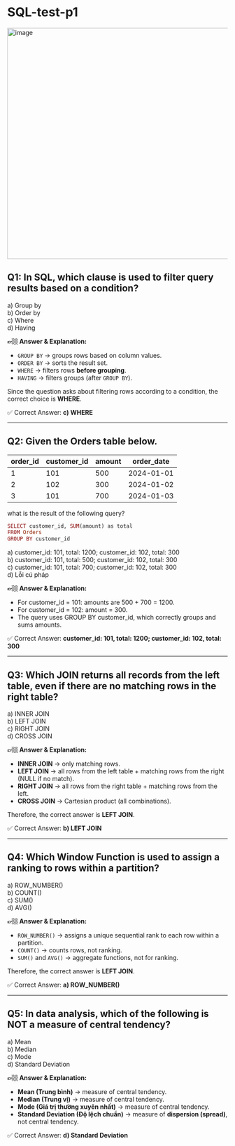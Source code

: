 # SQL-test-p1

<img width="1200" height="527" alt="image" src="https://github.com/user-attachments/assets/ab5352ca-a750-4583-b034-c9697bda3f99" />

## Q1: In SQL, which clause is used to filter query results based on a condition?  

a) Group by  
b) Order by  
c) Where  
d) Having   

**👉🏼 Answer & Explanation:**  
- `GROUP BY` → groups rows based on column values.  
- `ORDER BY` → sorts the result set.  
- `WHERE` → filters rows **before grouping**.  
- `HAVING` → filters groups (after `GROUP BY`).  

Since the question asks about filtering rows according to a condition, the correct choice is **WHERE**.  

✅ Correct Answer: **c) WHERE**

---

## Q2: Given the Orders table below.  

| order_id  | customer_id    | amount  | order_date  |
|-----------|----------------|---------|-------------|
| 1         | 101            | 500     | 2024-01-01  |
| 2         | 102            | 300     | 2024-01-02  |
| 3         | 101            | 700     | 2024-01-03  |

what is the result of the following query?

```ruby
SELECT customer_id, SUM(amount) as total
FROM Orders
GROUP BY customer_id
```

a) customer_id: 101, total: 1200; customer_id: 102, total: 300  
b) customer_id: 101, total: 500; customer_id: 102, total: 300  
c) customer_id: 101, total: 700; customer_id: 102, total: 300  
d) Lỗi cú pháp   

**👉🏼 Answer & Explanation:**  
- For customer_id = 101: amounts are 500 + 700 = 1200.  
- For customer_id = 102: amount = 300.  
- The query uses GROUP BY customer_id, which correctly groups and sums amounts.  

✅ Correct Answer: **customer_id: 101, total: 1200; customer_id: 102, total: 300**

---

## Q3: Which JOIN returns **all records from the left table**, even if there are no matching rows in the right table?  

a) INNER JOIN  
b) LEFT JOIN  
c) RIGHT JOIN  
d) CROSS JOIN  

**👉🏼 Answer & Explanation:**  
- **INNER JOIN** → only matching rows.  
- **LEFT JOIN** → all rows from the left table + matching rows from the right (NULL if no match).  
- **RIGHT JOIN** → all rows from the right table + matching rows from the left.  
- **CROSS JOIN** → Cartesian product (all combinations).  

Therefore, the correct answer is **LEFT JOIN**.  

✅ Correct Answer: **b) LEFT JOIN**

---

## Q4: Which Window Function is used to assign a ranking to rows within a partition?  

a) ROW_NUMBER()  
b) COUNT()  
c) SUM()  
d) AVG()  

**👉🏼 Answer & Explanation:**  
- `ROW_NUMBER()` → assigns a unique sequential rank to each row within a partition.  
- `COUNT()` → counts rows, not ranking.  
- `SUM()` and `AVG()` → aggregate functions, not for ranking.  

Therefore, the correct answer is **LEFT JOIN**.  

✅ Correct Answer: **a) ROW_NUMBER()**

---

## Q5: In data analysis, which of the following is **NOT** a measure of central tendency?  

a) Mean  
b) Median  
c) Mode  
d) Standard Deviation  

**👉🏼 Answer & Explanation:**  
- **Mean (Trung bình)** → measure of central tendency.  
- **Median (Trung vị)** → measure of central tendency.  
- **Mode (Giá trị thường xuyên nhất)** → measure of central tendency.  
- **Standard Deviation (Độ lệch chuẩn)** → measure of **dispersion (spread)**, not central tendency.  

✅ Correct Answer: **d) Standard Deviation**

















